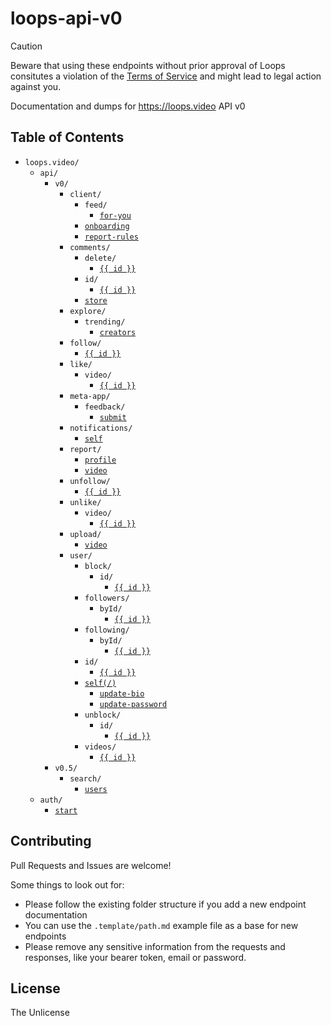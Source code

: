 # loops-api-v0

> [!CAUTION]
> Beware that using these endpoints without prior approval of Loops consitutes a violation of the [Terms of Service](https://loops.video/legal/terms-of-service) and might lead to legal action against you.

Documentation and dumps for https://loops.video API v0

## Table of Contents

* `loops.video/`
  * `api/`
    * `v0/`
      * `client/`
        * `feed/`
          * [`for-you`](/loops.video/api/v0/client/feed/for-you.md)
        * [`onboarding`](/loops.video/api/v0/client/onboarding.md)
        * [`report-rules`](/loops.video/api/v0/client/report-rules.md)
      * `comments/`
        * `delete/`
          * [`{{ id }}`](/loops.video/api/v0/comments/delete/{{%20id%20}}.md)
        * `id/`
          * [`{{ id }}`](/loops.video/api/v0/comments/id/{{%20id%20}}.md)
        * [`store`](/loops.video/api/v0/comments/store.md)
      * `explore/`
        * `trending/`
          * [`creators`](/loops.video/api/v0/explore/trending/creators.md)
      * `follow/`
        * [`{{ id }}`](/loops.video/api/v0/follow/{{%20id%20}}.md)
      * `like/`
        * `video/`
          * [`{{ id }}`](/loops.video/api/v0/like/video/{{%20id%20}}.md)
      * `meta-app/`
        * `feedback/`
          * [`submit`](/loops.video/api/v0/meta-app/feedback/submit.md)
      * `notifications/`
        * [`self`](/loops.video/api/v0/notifications/self.md)
      * `report/`
        * [`profile`](/loops.video/api/v0/report/profile.md)
        * [`video`](/loops.video/api/v0/report/video.md)
      * `unfollow/`
        * [`{{ id }}`](/loops.video/api/v0/unfollow/{{%20id%20}}.md)
      * `unlike/`
        * `video/`
          * [`{{ id }}`](/loops.video/api/v0/unlike/video/{{%20id%20}}.md)
      * `upload/`
        * [`video`](/loops.video/api/v0/upload/video.md)
      * `user/`
        * `block/`
          * `id/`
            * [`{{ id }}`](/loops.video/api/v0/user/block/id/{{%20id%20}}.md)
        * `followers/`
          * `byId/`
            * [`{{ id }}`](/loops.video/api/v0/user/followers/byId/{{%20id%20}}.md)
        * `following/`
          * `byId/`
            * [`{{ id }}`](/loops.video/api/v0/user/following/byId/{{%20id%20}}.md)
        * `id/`
          * [`{{ id }}`](/loops.video/api/v0/user/id/{{%20id%20}}.md)
        * [`self(/)`](/loops.video/api/v0/user/self.md)
          * [`update-bio`](/loops.video/api/v0/user/self/update-bio.md)
          * [`update-password`](/loops.video/api/v0/user/self/update-password.md)
        * `unblock/`
          * `id/`
            * [`{{ id }}`](/loops.video/api/v0/user/unblock/id/{{%20id%20}}.md)
        * `videos/`
          * [`{{ id }}`](/loops.video/api/v0/user/videos/{{%20id%20}}.md)
    * `v0.5/`
      * `search/`
        * [`users`](/loops.video/api/v0.5/search/users.md)
  * `auth/`
    * [`start`](/loops.video/auth/start.md)

## Contributing

Pull Requests and Issues are welcome!

Some things to look out for:
* Please follow the existing folder structure if you add a new endpoint documentation
* You can use the `.template/path.md` example file as a base for new endpoints
* Please remove any sensitive information from the requests and responses, like your bearer token, email or password.

## License

The Unlicense
